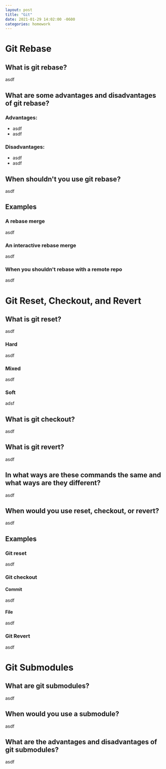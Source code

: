 ```yaml
---
layout: post
title: "Git"
date: 2021-01-29 14:02:00 -0600
categories: homework
---
```


# Git Rebase

## What is git rebase?

asdf

## What are some advantages and disadvantages of git rebase?


### Advantages:

- asdf
- asdf

### Disadvantages:

- asdf
- asdf

## When shouldn't you use git rebase?

asdf

## Examples

### A rebase merge

asdf

### An interactive rebase merge

asdf

### When you shouldn't rebase with a remote repo

asdf

# Git Reset, Checkout, and Revert

## What is git reset?

asdf

### Hard

asdf

### Mixed

asdf

### Soft

adsf

## What is git checkout?

asdf

## What is git revert?

asdf

## In what ways are these commands the same and what ways are they different?

asdf

## When would you use reset, checkout, or revert?

asdf

## Examples

### Git reset

asdf

### Git checkout

#### Commit

asdf

#### File

asdf

### Git Revert

asdf

# Git Submodules

## What are git submodules?

asdf

## When would you use a submodule?

asdf

## What are the advantages and disadvantages of git submodules?

asdf